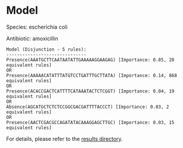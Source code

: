 
# Model

Species: escherichia coli

Antibiotic: amoxicillin

```
Model (Disjunction - 5 rules):
------------------------------
Presence(AAATGCTTCAATAATATTGAAAAAGGAAGAG) [Importance: 0.85, 20 equivalent rules]
OR
Presence(AAAAACATATTTATGTCCTGATTTGCTTATA) [Importance: 0.14, 868 equivalent rules]
OR
Presence(ACACCGACTCATTTTCATAAATACTCTCGGT) [Importance: 0.04, 19 equivalent rules]
OR
Absence(AGCATGCTCTCTCCGGCGACGATTTTACCCT) [Importance: 0.03, 2 equivalent rules]
OR
Presence(AACTCGACGCCAGATATACAAAGGAGCTTGC) [Importance: 0.03, 15 equivalent rules]

```

For details, please refer to the [results directory](../../../../../results/scm_b/escherichia+coli/amoxicillin/repeat_8/).

